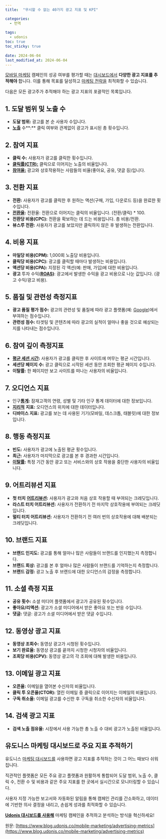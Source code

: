 ```yaml
---
title:  "무시할 수 없는 40가지 광고 지표 및 KPI"

categories:
  - 번역
  
tags:
  - udonis
toc: true
toc_sticky: true
 
date: 2024-06-04
last_modified_at: 2024-06-04
---
```

[모바일 마케팅](https://www.blog.udonis.co/mobile-marketing/what-is-mobile-marketing) 캠페인의 성공 여부를 평가할 때는 [대시보드에서](https://www.blog.udonis.co/analytics/dashboard) **다양한 광고 지표를 추적해야** 합니다. 이를 통해 목표를 달성하고 [마케팅 전략을](https://www.blog.udonis.co/mobile-marketing/types-of-mobile-marketing-strategies-2020) 최적화할 수 있습니다.

다음은 모든 광고주가 추적해야 하는 광고 지표의 포괄적인 목록입니다.

## 1\. 도달 범위 및 노출 수

*   **도달 범위:** 광고를 본 순 사용자 수입니다.
*   [**노출**](https://www.blog.udonis.co/mobile-marketing/impressions) 수**:** 클릭 여부와 관계없이 광고가 표시된 총 횟수입니다.

## 2\. 참여 지표

*   **클릭 수:** 사용자가 광고를 클릭한 횟수입니다.
*   **[클릭률(CTR):](https://www.blog.udonis.co/mobile-marketing/ctr)** 클릭으로 이어지는 노출의 비율입니다.
*   **[참여율:](https://www.blog.udonis.co/mobile-marketing/mobile-apps/mobile-app-engagement)** 광고와 상호작용하는 사람들의 비율(좋아요, 공유, 댓글 등)입니다.

## 3\. 전환 지표

*   **전환:** 사용자가 광고를 클릭한 후 원하는 액션(구매, 가입, 다운로드 등)을 완료한 횟수입니다.
*   [**전환율**](https://www.blog.udonis.co/mobile-marketing/mobile-games/conversion-rate)**:** 전환율: 전환으로 이어지는 클릭의 비율입니다. (전환/클릭) \* 100.
*   **전환당 비용(CPC):** 전환을 확보하는 데 드는 비용입니다. 총 비용/전환.
*   **뷰스루 전환:** 사용자가 광고를 보았지만 클릭하지 않은 후 발생하는 전환입니다.

## 4\. 비용 지표

*   **마일당 비용(CPM):** 1,000회 노출당 비용입니다.
*   **클릭당 비용(CPC):** 광고를 클릭할 때마다 발생하는 비용입니다.
*   **액션당 비용(CPA):** 지정된 각 액션(예: 판매, 가입)에 대한 비용입니다.
*   **광고** 투자 수익([**ROAS**](https://www.blog.udonis.co/mobile-marketing/mobile-games/roas-goal)**)**: 광고에서 발생한 수익을 광고 비용으로 나눈 값입니다. (광고 수익/광고 비용).

## 5\. 품질 및 관련성 측정지표

*   **광고 품질 평가 점수:** 광고의 관련성 및 품질에 따라 광고 플랫폼(예: [Google](https://udonis.co/google-ads-agency))에서 부여하는 점수입니다.
*   **관련성 점수:** 타겟팅 및 콘텐츠에 따라 광고의 실적이 얼마나 좋을 것으로 예상되는지를 나타내는 점수입니다.

## 6\. 참여 깊이 측정지표

*   [**평균 세션 시간**](https://www.blog.udonis.co/mobile-marketing/mobile-games/session-length)**:** 사용자가 광고를 클릭한 후 사이트에 머무는 평균 시간입니다.
*   **세션당 페이지 수:** 광고 클릭으로 시작된 세션 동안 조회한 평균 페이지 수입니다.
*   **이탈률:** 한 페이지만 보고 사이트를 떠나는 사용자의 비율입니다.

## 7\. 오디언스 지표

*   인구[**통계**](https://www.blog.udonis.co/mobile-marketing/demographic-segmentation)**:** 잠재고객의 연령, 성별 및 기타 인구 통계 데이터에 대한 정보입니다.
*   [**지리적**](https://www.blog.udonis.co/mobile-marketing/geographic-segmentation) **지표:** 오디언스의 위치에 대한 데이터입니다.
*   **디바이스 지표:** 광고를 보는 데 사용된 기기(모바일, 데스크톱, 태블릿)에 대한 정보입니다.

## 8\. 행동 측정지표

*   **빈도:** 사용자가 광고에 노출된 평균 횟수입니다.
*   **최근:** 사용자가 마지막으로 광고를 본 후 경과한 시간입니다.
*   [**이탈률**](https://www.blog.udonis.co/mobile-marketing/mobile-games/churn-rate)**:** 특정 기간 동안 광고 또는 서비스와의 상호 작용을 중단한 사용자의 비율입니다.

## 9\. 어트리뷰션 지표

*   **첫 터치** [**어트리뷰션**](https://www.blog.udonis.co/mobile-marketing/attribution-models)**:** 사용자가 광고와 처음 상호 작용할 때 부여되는 크레딧입니다.
*   **라스트 터치 어트리뷰션:** 사용자가 전환하기 전 마지막 상호작용에 부여되는 크레딧입니다.
*   **멀티 터치 어트리뷰션:** 사용자가 전환하기 전 여러 번의 상호작용에 대해 배분되는 크레딧입니다.

## 10\. 브랜드 지표

*   **브랜드 인지도:** 광고를 통해 얼마나 많은 사람들이 브랜드를 인지했는지 측정합니다.
*   **브랜드 회상:** 광고를 본 후 얼마나 많은 사람들이 브랜드를 기억하는지 측정합니다.
*   **브랜드 감정:** 광고 노출 후 브랜드에 대한 오디언스의 감정을 측정합니다.

## 11\. 소셜 측정 지표

*   **공유 횟수:** 소셜 미디어 플랫폼에서 광고가 공유된 횟수입니다.
*   **좋아요/리액션:** 광고가 소셜 미디어에서 받은 좋아요 또는 반응 수입니다.
*   **댓글:** 댓글: 광고가 소셜 미디어에서 받은 댓글 수입니다.

## 12\. 동영상 광고 지표

*   **동영상 조회수:** 동영상 광고가 시청된 횟수입니다.
*   **보기 완료율:** 동영상 광고를 끝까지 시청한 시청자의 비율입니다.
*   **조회당 비용(CPV):** 동영상 광고의 각 조회에 대해 발생한 비용입니다.

## 13\. 이메일 광고 지표

*   **오픈율:** 이메일을 열어본 수신자의 비율입니다.
*   **클릭 투 오픈율(CTOR):** 열린 이메일 중 클릭으로 이어지는 이메일의 비율입니다.
*   **구독 취소율:** 이메일 광고를 수신한 후 구독을 취소한 수신자의 비율입니다.

## 14\. 검색 광고 지표

*   **검색 노출 점유율:** 시장에서 사용 가능한 총 노출 수 대비 광고가 노출된 비율입니다.

## 유도니스 마케팅 대시보드로 주요 지표 추적하기

유도니스 [마케팅 대시보드를](https://www.blog.udonis.co/analytics/dashboard) 사용하면 광고 지표를 추적하는 것이 그 어느 때보다 쉬워집니다.

직관적인 플랫폼은 모든 주요 광고 플랫폼과 원활하게 통합되어 도달 범위, 노출 수, 클릭 수, 전환 수 및 비용과 같은 주요 지표를 한 곳에서 실시간으로 모니터링할 수 있습니다.

사용자 지정 가능한 보고서와 자동화된 알림을 통해 캠페인 관리를 간소화하고, 데이터에 기반한 의사 결정을 내리고, 손쉽게 성과를 최적화할 수 있습니다.

[**Udonis 대시보드를 사용해**](https://www.udonis.co/marketing-dashboard) 마케팅 캠페인을 추적하고 분석하는 방식을 혁신하세요!

원문: [https://www.blog.udonis.co/mobile-marketing/advertising-metrics](https://www.blog.udonis.co/mobile-marketing/advertising-metrics)